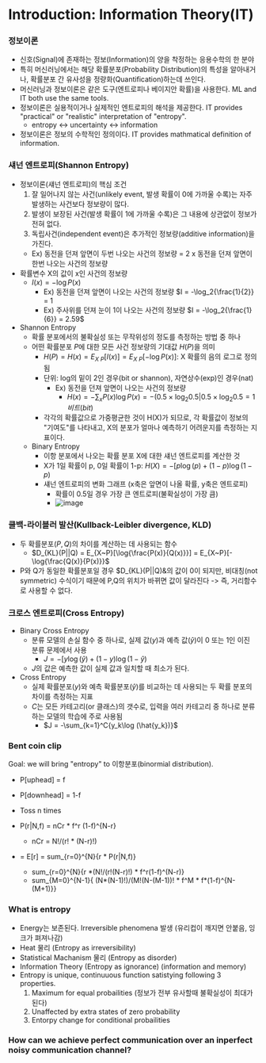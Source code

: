 # Introduction: Information Theory(IT)

### 정보이론
- 신호(Signal)에 존재하는 정보(Information)의 양을 착정하는 응용수학의 한 분야
- 특히 머신러닝에서는 해당 확률분포(Probability Distribution)의 특성을 알아내거나, 확률분포 간 유사성을 정량화(Quantification)하는데 쓰인다.
- 머신러닝과 정보이론은 같은 도구(엔트로피나 베이지안 확률)을 사용한다. ML and IT both use the same tools.
- 정보이론은 실용적이거나 실제적인 엔트로피의 해석을 제공한다. IT provides "practical" or "realistic" interpretation of "entropy".
  - entropy <-> uncertainty <-> information
- 정보이론은 정보의 수학적인 정의이다. IT provides mathmatical definition of information.


### 섀넌 엔트로피(Shannon Entropy)
- 정보이론(섀넌 엔트로피)의 핵심 조건
  1. 잘 일어나지 않는 사건(unlikely event, 발생 확률이 0에 가까울 수록)는 자주 발생하는 사건보다 정보량이 많다.
  2. 발생이 보장된 사건(발생 확률이 1에 가까울 수록)은 그 내용에 상관없이 정보가 전혀 없다.
  3. 독립사건(independent event)은 추가적인 정보량(additive information)을 가진다.
    - Ex) 동전을 던져 앞면이 두번 나오는 사건의 정보량 = 2 x 동전을 던져 앞면이 한번 나오는 사건의 정보량
- 확률변수 X의 값이 x인 사건의 정보량
  - $I(x) = -\log P(x)$
    - Ex) 동전을 던져 앞면이 나오는 사건의 정보량 $I = -\log_2{\frac{1}{2}} = 1
    - Ex) 주사위를 던져 눈이 1이 나오는 사건의 정보량 $I = -\log_2{\frac{1}{6}} = 2.59$
- Shannon Entropy
  - 확률 분포에서의 불확실성 또는 무작위성의 정도를 측정하는 방법 중 하나 
  - 어떤 확률분포 $P$에 대한 모든 사건 정보량의 기대값 $H(P)$을 의미
    - $H(P) = H(x) = E_{X~P}[I(x)] = E_{X~P}[-\log P(x)]$: X 확률의 음의 로그로 정의됨
    - 단위: log의 밑이 2인 경우(bit or shannon), 자연상수(exp)인 경우(nat)
      - Ex) 동전을 던져 앞면이 나오는 사건의 정보량
        - $H(x) = -\sum_{x}{P(x)\log P(x)} = -(0.5 \times \log_2{0.5} | 0.5 \times \log_{2}{0.5} = 1비트(bit)$ 
    - 각각의 확률값으로 가중평균한 것이 H(X)가 되므로, 각 확률값이 정보의 "기여도"를 나타내고, X의 분포가 얼마나 예측하기 어려운지를 측정하는 지표이다.
  - Binary Entropy
    - 이항 분포에서 나오는 확률 분포 X에 대한 섀넌 엔트로피를 계산한 것
    - X가 1일 확률이 p, 0일 확률이 1-p: $H(X) = -[p\log (p) + (1-p)\log (1-p)$
    - 섀넌 엔트로피의 변화 그래프 (x축은 앞면이 나올 확률, y축은 엔트로피)
      - 확률이 0.5일 경우 가장 큰 엔트로피(불확실성이 가장 큼)
      - ![image](https://github.com/kimho1wq/TIL/assets/15611500/b94b9ae1-805d-466c-91d4-2c9f1c4efabc)
  
### 쿨백-라이블러 발산(Kullback-Leibler divergence, KLD)
- 두 확률분포($P,Q$)의 차이를 계산하는 데 사용되는 함수
  - $D_{KL}(P||Q) = E_{X~P}[\log{\frac{P(x)}{Q(x)}}] = E_{X~P}[-\log{\frac{Q(x)}{P(x)}}$
- P와 Q가 동일한 확률분포일 경우 $D_{KL}(P||Q)&의 값이 0이 되지만, 비대칭(not symmetric) 수식이기 때문에 P,Q의 위치가 바뀌면 값이 달라진다 -> 즉, 거리함수로 사용할 수 없다.


### 크로스 엔트로피(Cross Entropy)
- Binary Cross Entropy
  - 분류 모델의 손실 함수 중 하나로, 실제 값($y$)과 예측 값($\hat{y}$)이 0 또는 1인 이진 분류 문제에서 사용
    - $J = -[y\log (\hat{y}) + (1-y)\log (1-\hat{y})$
  - $J$의 값은 예측한 값이 실제 값과 일치할 때 최소가 된다.
- Cross Entropy
  - 실제 확률분포($y$)와 예측 확률분포($\hat{y}$)를 비교하는 데 사용되는 두 확률 분포의 차이를 측정하는 지표
  - $C$는 모든 카테고리(or 클래스)의 갯수로, 입력을 여러 카테고리 중 하나로 분류하는 모델의 학습에 주로 사용됨
    - $J = -\sum_{k=1}^C{y_k\log (\hat{y_k})}$


### Bent coin clip
Goal: we will bring "entropy" to 이항분포(binormial distribution).
- P[uphead] = f
- P[downhead] = 1-f
- Toss n times
- P(r|N,f) = nCr * f^r (1-f)^{N-r}
  - nCr = N!/(r! * (N-r)!)

- <r> = E[r] = sum_{r=0}^{N}{r * P(r|N,f)}
  - sum_{r=0}^{N}{r *(N!/(r!(N-r)!) * f^r(1-f)^(N-r)}
  - sum_{M=0}^{N-1}{ (N*(N-1)!)/(M!(N-(M-1))! * f^M * f*(1-f)^{N-(M+1)}}


### What is entropy

- Energy는 보존된다. Irreversible phenomena 발생 (유리컵이 깨지면 안붙음, 잉크가 펴져나감)
- Heat 물리 (Entropy as irreversibility)
- Statistical Machanism 물리 (Entropy as disorder)
- Information Theory (Entropy as ignorance) (information and memory)
- Entropy is unique, continuuous function satistying following 3 properties.
  1. Maximum for equal probailities (정보가 전부 유사할때 불확실성이 최대가 된다)
  2. Unaffected by extra states of zero probability
  3. Entorpy change for conditional probailities


### How can we achieve perfect communication over an inperfect noisy communication channel?















